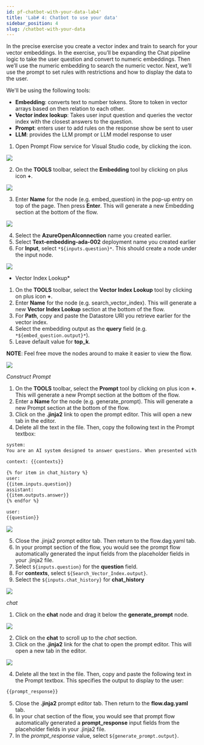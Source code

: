 ```yaml
---
id: pf-chatbot-with-your-data-lab4'
title: 'Lab# 4: Chatbot to use your data'
sidebar_position: 4
slug: /chatbot-with-your-data
---
```


In the precise exercise you create a vector index and train to search for your vector embeddings.  In the exercise, you’ll be expanding the Chat pipeline logic to take the user question and convert to numeric embeddings.  Then we’ll use the numeric embedding to search the numeric vector.  Next, we’ll use the prompt to set rules with restrictions and how to display the data to the user.

We'll be using the following tools:
-	**Embedding**: converts text to number tokens.  Store to token in vector arrays based on then relation to each other.
-	**Vector index lookup**: Takes user input question and queries the vector index with the closest answers to the question.
-	**Prompt**: enters user to add rules on the response show be sent to user
-	**LLM**: provides the LLM prompt or LLM model response to user
 
1.	Open Prompt Flow service for Visual Studio code, by clicking the icon.

![](/img/tutorial/promptflow-icon.png)

2.	On the **TOOLS** toolbar, select the **Embedding** tool by clicking on plus icon **+**.  

![](/img/tutorial/flow-tools.png)
 
3.	Enter **Name** for the node (e.g. embed_question) in the pop-up entry on top of the page. Then press **Enter**.  This will generate a new Embedding section at the bottom of the flow.

![](/img/tutorial/add-embedding-node.png)

4.	Select the **AzureOpenAIconnection** name you created earlier.
5.	Select **Text-embedding-ada-002** deployment name you created earlier
6.	For **Input**, select `*${inputs.question}*`.  This should create a node under the input node.

![](/img/tutorial/embed-section.png)
 
* Vector Index Lookup*

1.	On the **TOOLS** toolbar, select the **Vector Index Lookup** tool by clicking on plus icon **+**.  
2.	Enter **Name** for the node (e.g. search_vector_index).  This will generate a new **Vector Index Lookup** section at the bottom of the flow.
3.	For **Path**, copy and paste the Datastore URI you retrieve earlier for the vector index.
4.	Select the embedding output as the **query** field (e.g. `*${embed_question.output}*`).
15.	Leave default value for **top_k**.

**NOTE**: Feel free move the nodes around to make it easier to view the flow.

![](/img/tutorial/search-vector.png)
 
*Construct Prompt*

1.	On the **TOOLS** toolbar, select the **Prompt** tool by clicking on plus icon **+**.  This will generate a new Prompt section at the bottom of the flow.
2.	Enter a **Name** for the node (e.g. generate_prompt).  This will generate a new Prompt section at the bottom of the flow.
3. Click on the **.jinja2** link to open the prompt editor.  This will open a new tab in the editor.
4.	Delete all the text in the file.  Then, copy the following text in the Prompt textbox:

```bash
system:
You are an AI system designed to answer questions. When presented with a scenario, you must reply with accuracy to inquirers' inquiries.  If there is ever a situation where you are unsure of the potential answers, simply respond with "I don't know.  

context: {{contexts}}

{% for item in chat_history %}
user:
{{item.inputs.question}}
assistant:
{{item.outputs.answer}}
{% endfor %}

user:
{{question}}
```
![](/img/tutorial/construct-prompt.png)

5.	Close the .jinja2 prompt editor tab.  Then return to the flow.dag.yaml tab.
6. In your prompt section of the flow, you would see the prompt flow automatically generated the input fields from the placeholder fields in your .jinja2 file.
7.	Select `${inputs.question}` for the **question** field.
8.	For **contexts**, select `${Search_Vector_Index.output}`.
9.	Select the `${inputs.chat_history}` for **chat_history**

![](/img/tutorial/prompt-inputs.png)

*chat*

1.	Click on the **chat** node and drag it below the **generate_prompt** node.

![](/img/tutorial/chat-node.png)
 
2.	Click on the **chat** to scroll up to the *chat* section.
3. Click on the **.jinja2** link for the chat to open the prompt editor.  This will open a new tab in the editor.

![](/img/tutorial/chat-jinja2.png)

4.	Delete all the text in the file.  Then, copy and paste the following text in the Prompt textbox.  This specifies the output to display to the user:
```bash
{{prompt_response}}
```
5.	Close the **.jinja2** prompt editor tab.  Then return to the **flow.dag.yaml** tab.
6. In your chat section of the flow, you would see that prompt flow automatically generated a **prompt_response** input fields from the placeholder fields in your .jinja2 file.
7.	In the *prompt_response* value, select `${generate_prompt.output}`.

